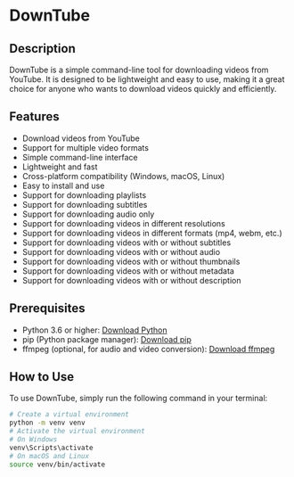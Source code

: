 # DownTube

## Description

DownTube is a simple command-line tool for downloading videos from YouTube. It is designed to be lightweight and easy to use, making it a great choice for anyone who wants to download videos quickly and efficiently.

## Features

- Download videos from YouTube
- Support for multiple video formats
- Simple command-line interface
- Lightweight and fast
- Cross-platform compatibility (Windows, macOS, Linux)
- Easy to install and use
- Support for downloading playlists
- Support for downloading subtitles
- Support for downloading audio only
- Support for downloading videos in different resolutions
- Support for downloading videos in different formats (mp4, webm, etc.)
- Support for downloading videos with or without subtitles
- Support for downloading videos with or without audio
- Support for downloading videos with or without thumbnails
- Support for downloading videos with or without metadata
- Support for downloading videos with or without description

## Prerequisites

- Python 3.6 or higher: [Download Python](https://www.python.org/downloads/)
- pip (Python package manager): [Download pip](https://pip.pypa.io/en/stable/installation/)
- ffmpeg (optional, for audio and video conversion): [Download ffmpeg](https://ffmpeg.org/download.html)

## How to Use

 To use DownTube, simply run the following command in your terminal:

```bash
# Create a virtual environment
python -m venv venv
# Activate the virtual environment
# On Windows
venv\Scripts\activate
# On macOS and Linux
source venv/bin/activate
```
